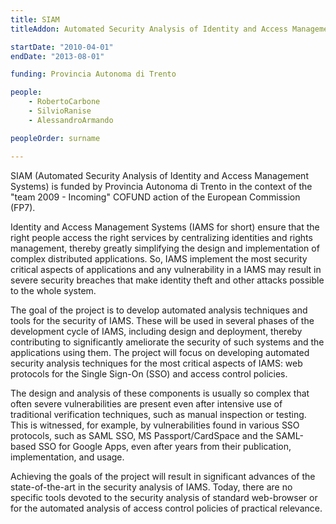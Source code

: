 ```yaml
---
title: SIAM
titleAddon: Automated Security Analysis of Identity and Access Management Systems

startDate: "2010-04-01"
endDate: "2013-08-01"

funding: Provincia Autonoma di Trento

people:
    - RobertoCarbone
    - SilvioRanise
    - AlessandroArmando

peopleOrder: surname

---
```


SIAM (Automated Security Analysis of Identity and Access Management Systems) is funded by Provincia Autonoma di Trento in the context of the "team 2009 - Incoming" COFUND action of the European Commission (FP7).

Identity and Access Management Systems (IAMS for short) ensure that the right people access the right services by centralizing identities and rights management, thereby greatly simplifying the design and implementation of complex distributed applications. So, IAMS implement the most security critical aspects of applications and any vulnerability in a IAMS may result in severe security breaches that make identity theft and other attacks possible to the whole system.

The goal of the project is to develop automated analysis techniques and tools for the security of IAMS. These will be used in several phases of the development cycle of IAMS, including design and deployment, thereby contributing to significantly ameliorate the security of such systems and the applications using them. The project will focus on developing automated security analysis techniques for the most critical aspects of IAMS: web protocols for the Single Sign-On (SSO) and access control policies.

The design and analysis of these components is usually so complex that often severe vulnerabilities are present even after intensive use of traditional verification techniques, such as manual inspection or testing. This is witnessed, for example, by vulnerabilities found in various SSO protocols, such as SAML SSO, MS Passport/CardSpace and the SAML-based SSO for Google Apps, even after years from their publication, implementation, and usage.

Achieving the goals of the project will result in significant advances of the state-of-the-art in the security analysis of IAMS. Today, there are no specific tools devoted to the security analysis of standard web-browser or for the automated analysis of access control policies of practical relevance.